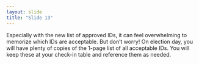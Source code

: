 ```yaml
---
layout: slide
title: "Slide 13"
---
```


Especially with the new list of approved IDs, it can feel overwhelming to memorize which IDs are acceptable. But don’t worry! On election day, you will have plenty of copies of the 1-page list of all acceptable IDs. You will keep these at your check-in table and reference them as needed.